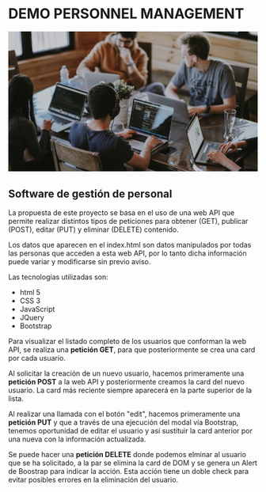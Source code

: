 <h1>DEMO PERSONNEL MANAGEMENT</h1>

<img src="image.jpg">

<h2>Software de gestión de personal</h2>

La propuesta de este proyecto se basa en el uso de una web API que permite realizar distintos tipos de peticiones para obtener (GET), publicar (POST), editar (PUT) y eliminar (DELETE) contenido.

Los datos que aparecen en el index.html son datos manipulados por todas las personas que acceden a esta web API, por lo tanto dicha información puede variar y modificarse sin previo aviso.

Las tecnologías utilizadas son:
<ul>
<li> html 5</li>
<li> CSS 3</li>
<li> JavaScript</li>
<li> JQuery</li>
<li> Bootstrap</li>
</ul>

Para visualizar el listado completo de los usuarios que conforman la web API, se realiza una <b>petición GET</b>, para que posteriormente se crea una card por cada usuario.

Al solicitar la creación de un nuevo usuario, hacemos primeramente una <b>petición POST</b> a la web API y posteriormente creamos la card del nuevo usuario. La card más reciente siempre aparecerá en la parte superior de la lista.

Al realizar una llamada con el botón "edit", hacemos primeramente una <b>petición PUT</b> y que a través de una ejecución del modal vía Bootstrap, tenemos oportunidad de editar el usuario y así sustituir la card anterior por una nueva con la información actualizada.

Se puede hacer una <b>petición DELETE</b> donde podemos elminar al usuario que se ha solicitado, a la par se elimina la card de DOM y se genera un Alert de Boostrap para indicar la acción. Esta acción tiene un doble check para evitar posibles errores en la eliminación del usuario.
<!--  -->
